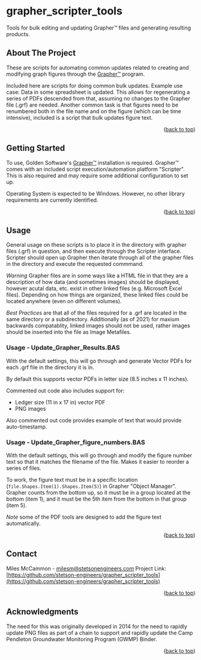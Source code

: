 # grapher_scripter_tools
Tools for bulk editing and updating Grapher™ files and generating resulting products.


<!-- ABOUT THE PROJECT -->
## About The Project

These are scripts for automating common updates related to creating and modifying graph figures through the [Grapher™](https://www.goldensoftware.com/products/grapher) program.

Included here are scripts for doing common bulk updates.  Example use case: Data in some spreadsheet is updated. This allows for regenerating a series of PDFs descended from that, assuming no changes to the Grapher file (.grf) are needed.  Another common task is that figures need to be renumbered both in the file name and on the figure (which can be time intensive), included is a script that bulk updates figure text.

<p align="right">(<a href="#readme-top">back to top</a>)</p>

<!-- GETTING STARTED -->
## Getting Started
To use, Golden Software's [Grapher™](https://www.goldensoftware.com/products/grapher) installation is required. Grapher™ comes with an included script execution/automation platform "Scripter".  This is also required and may require some additional configuration to set up.

Operating System is expected to be Windows. However, no other library requirements are currently identified.

<p align="right">(<a href="#readme-top">back to top</a>)</p>


<!-- USAGE EXAMPLES -->
## Usage
General usage on these scripts is to place it in the directory with grapher files (.grf) in question, 
and then execute through the Scripter interface.  Scripter should open up Grapher then iterate through 
all of the grapher files in the directory and execute the requested commmand.

*Warning* 
Grapher files are in some ways like a HTML file in that they are a description of 
how data (and sometimes images) should be displayed, however acutal data, etc. exist in other linked 
files (e.g. Microsoft Excel files).  Depending on how things are organized, these linked files could 
be located anywhere (even on different volumes).

*Best Practices* 
are that all of the files required for a .grf are located in the same directory or 
a subdirectory.  Additionally (as of 2021) for maxium backwards compatablity, linked images should not be used,
rather images should be inserted into the file as Image Metafiles.

### Usage - Update_Grapher_Results.BAS
With the default settings, this will go through and generate Vector PDFs for each .grf file in 
the directory it is in. 

By default this supports vector PDFs in letter size (8.5 inches x 11 inches).

Commented out code also includes support for:
- Ledger size (11 in x 17 in) vector PDF
- PNG images

Also commented out code provides example of text that would provide auto-timestamp.

### Usage - Update_Grapher_figure_numbers.BAS
With the default settings, this will go through and modify the figure number text
so that it matches the filename of the file.  Makes it easier to reorder a series of files.

To work, the figure text must be in a specific location (`file.Shapes.Item(1).Shapes.Item(5)`) in Grapher "Object Manager".  Grapher counts from the bottom up, so it must be in a group located at the bottom (item 1), and it must be the 5th item from the bottom in that group (item 5).

*Note* some of the PDF tools are designed to add the figure text automatically.

<p align="right">(<a href="#readme-top">back to top</a>)</p>


<!-- CONTACT -->
## Contact

Miles McCammon - milesm@stetsonengineers.com
Project Link: [https://github.com/stetson-engineers/grapher_scripter_tools](https://github.com/stetson-engineers/grapher_scripter_tools)
<p align="right">(<a href="#readme-top">back to top</a>)</p>

<!-- ACKNOWLEDGMENTS -->
## Acknowledgments

The need for this was originally developed in 2014 for the need to rapidly update PNG files as part of a chain to support and rapidly update the Camp Pendleton Groundwater Monitoring Program (GWMP) Binder. 

<p align="right">(<a href="#readme-top">back to top</a>)</p>
